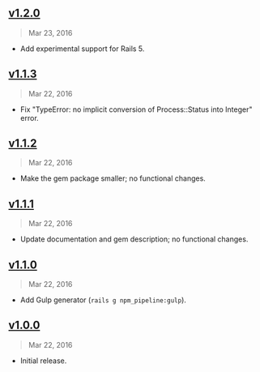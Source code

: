 ## [v1.2.0]
> Mar 23, 2016

- Add experimental support for Rails 5.

[v1.2.0]: https://github.com/rstacruz/npm-pipeline-rails/compare/v1.1.3...v1.2.0

## [v1.1.3]
> Mar 22, 2016

- Fix "TypeError: no implicit conversion of Process::Status into Integer" error.

[v1.1.3]: https://github.com/rstacruz/npm-pipeline-rails/compare/v1.1.2...v1.1.3

## [v1.1.2]
> Mar 22, 2016

- Make the gem package smaller; no functional changes.

[v1.1.2]: https://github.com/rstacruz/npm-pipeline-rails/compare/v1.1.1...v1.1.2

## [v1.1.1]
> Mar 22, 2016

- Update documentation and gem description; no functional changes.

[v1.1.1]: https://github.com/rstacruz/npm-pipeline-rails/compare/v1.1.0...v1.1.1

## [v1.1.0]
> Mar 22, 2016

- Add Gulp generator (`rails g npm_pipeline:gulp`).

[v1.1.0]: https://github.com/rstacruz/npm-pipeline-rails/compare/v1.0.0...v1.1.0

## [v1.0.0]
> Mar 22, 2016

- Initial release.

[v1.0.0]: https://github.com/rstacruz/npm-pipeline-rails/tree/v1.0.0
